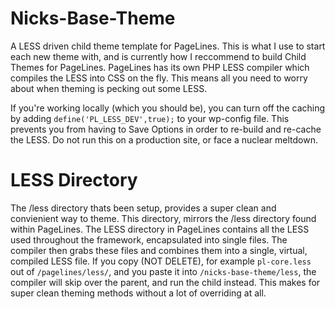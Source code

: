 Nicks-Base-Theme
===========

A LESS driven child theme template for PageLines. This is what I use to start each new theme with, and is currently how I reccommend to build Child Themes for PageLines. PageLines has its own PHP LESS compiler which compiles the LESS into CSS on the fly. This means all you need to worry about when theming is pecking out some LESS.

If you're working locally (which you should be), you can turn off the caching by adding `define('PL_LESS_DEV',true);` to your wp-config file. This prevents you from having to Save Options in order to re-build and re-cache the LESS. Do not run this on a production site, or face a nuclear meltdown.

LESS Directory
======

The /less directory thats been setup, provides a super clean and convienient way to theme. This directory, mirrors the /less directory found within PageLines. The LESS directory in PageLines contains all the LESS used throughout the framework, encapsulated into single files. The compiler then grabs these files and combines them into a single, virtual, compiled LESS file. If you copy (NOT DELETE), for example `pl-core.less` out of `/pagelines/less/`, and you paste it into `/nicks-base-theme/less`, the compiler will skip over the parent, and run the child instead. This makes for super clean theming methods without a lot of overriding at all.